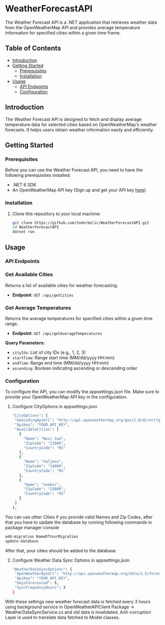 # WeatherForecastAPI

The Weather Forecast API is a .NET application that retrieves weather data from the OpenWeatherMap API and provides average temperature information for specified cities within a given time frame.

## Table of Contents

- [Introduction](#introduction)
- [Getting Started](#getting-started)
  - [Prerequisites](#prerequisites)
  - [Installation](#installation)
- [Usage](#usage)
  - [API Endpoints](#api-endpoints)
  - [Configuration](#configuration)

## Introduction

The Weather Forecast API is designed to fetch and display average temperature data for selected cities based on OpenWeatherMap's weather forecasts. It helps users obtain weather information easily and efficiently.

## Getting Started

### Prerequisites

Before you can use the Weather Forecast API, you need to have the following prerequisites installed:

- .NET 6 SDK
- An OpenWeatherMap API key (Sign up and get your API key [here](https://openweathermap.org/api))

### Installation

1. Clone this repository to your local machine:

   ```bash
   git clone https://github.com/todorbelic/WeatherForecastAPI.git
   cd WeatherForecastAPI
   dotnet run

## Usage

### API Endpoints

### Get Available Cities

Returns a list of available cities for weather forecasting.

- **Endpoint**: `GET /api/getCities`

### Get Average Temperatures

Returns the average temperatures for specified cities within a given time range.

- **Endpoint**: `GET /api/getAverageTemperatures`

**Query Parameters:**

- `cityIds`: List of city IDs (e.g., 1, 2, 3)
- `startTime`: Range start time (MM/dd/yyyy HH:mm)
- `endTime`: Range end time (MM/dd/yyyy HH:mm)
- `ascending`: Boolean indicating ascending or descending order

### Configuration

To configure the API, you can modify the appsettings.json file. Make sure to provide your OpenWeatherMap API key in the configuration.

1. Configure CityOptions in appsettings.json
   ```bash
   "CityOptions": {
    "GeocodingApiUrl": "http://api.openweathermap.org/geo/1.0/direct?q={city name},{country code}&limit={limit}&appid={API key}",
    "ApiKey": "YOUR_API_KEY",
    "AvailableCities": [
      {
        "Name": "Novi Sad",
        "ZipCode": "21000",
        "CountryCode": "RS"
      },
      {
        "Name": "Valjevo",
        "ZipCode": "14000",
        "CountryCode": "RS"
      },
      {
        "Name": "Sombor",
        "ZipCode": "25000",
        "CountryCode": "RS"
      }
    ]
   },
   
  You can use other Cities if you provide valid Names and Zip Codes, after that you have to update the database by running following
  commands in package manager console
  ```bash
  add-migration NameOfYourMigration
  update-database
  ```
  After that, your cities should be added to the database
  
2. Configure Weather Data Sync Options in appsettings.json
   ```bash
   "WeatherDataSyncOptions": {
    "OpenWeatherApiUrl": "http://api.openweathermap.org/data/2.5/forecast?lat={latitude}&lon={longitude}&units=metric&appid={API key}",
    "ApiKey": "YOUR_API_KEY",
    "DaysForecasted": 5,
    "SyncFrequencyHours": 3
   }
   ```
  With these settings new weather forecast data is fetched every 3 hours using background service in OpenWeatherAPIClient Package -> WeatherDataSyncService.cs
  and old data is invalidated.
  Anti-corruption Layer is used to translate data fetched to Model classes.

